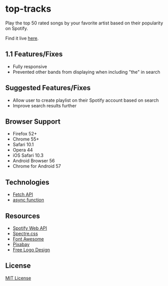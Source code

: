# top-tracks
Play the top 50 rated songs by your favorite artist based on their popularity on Spotify.

Find it live [here](https://jazzbrotha.github.io/top-tracks).

## 1.1 Features/Fixes
* Fully responsive
* Prevented other bands from displaying when including "the" in search

## Suggested Features/Fixes
* Allow user to create playlist on their Spotify account based on search
* Improve search results further

## Browser Support
* Firefox 52+
* Chrome 55+
* Safari 10.1
* Opera 44
* iOS Safari 10.3
* Android Browser 56
* Chrome for Android 57

## Technologies
* [Fetch API](https://developer.mozilla.org/en-US/docs/Web/API/Fetch_API)
* [async function](https://developer.mozilla.org/en-US/docs/Web/JavaScript/Reference/Statements/async_function)

## Resources
* [Spotify Web API](https://developer.spotify.com/web-api/)
* [Spectre.css](https://github.com/picturepan2/spectre)
* [Font Awesome](http://fontawesome.io)
* [Pixabay](https://pixabay.com)
* [Free Logo Design](https://www.freelogodesign.org)

## License
[MIT License](https://github.com/JazzBrotha/top-tracks/blob/master/LICENSE)
